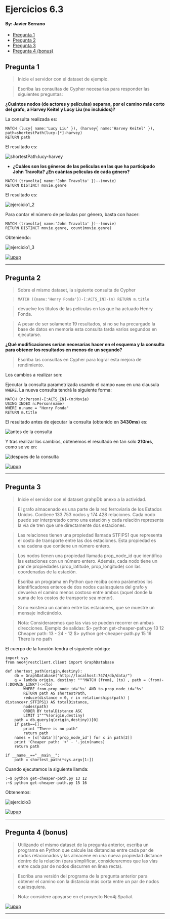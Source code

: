 # Ejercicios 6.3
#### By: Javier Serrano

* [Pregunta 1](#pregunta-1)
* [Pregunta 2](#pregunta-2)
* [Pregunta 3](#pregunta-3)
* [Pregunta 4 (bonus)](#pregunta-4-bonus)

## Pregunta 1 ##

>Inicie el servidor con el dataset de ejemplo.

>Escriba las consultas de Cypher necesarias para responder las siguientes preguntas:

**¿Cuántos nodos (de actores y películas) separan, por el camino más corto del grafo, a Harvey Keitel y Lucy Liu (no incluidos)?**

La consulta realizada es:

```
MATCH (lucy{ name:'Lucy Liu' }), (harvey{ name:'Harvey Keitel' }), path=shortestPath(lucy-[*]-harvey)
RETURN path
```
El resultado es:

![shortestPath:lucy-harvey](ejercicio1.png)

* **¿Cuáles son los géneros de las películas en las que ha participado John Travolta? ¿En cuántas películas de cada género?**

```
MATCH (travolta{ name:'John Travolta' })--(movie)
RETURN DISTINCT movie.genre
```

El resultado es:

![ejercicio1_2](ejercicio1_2.png)

Para contar el número de películas por género, basta con hacer:

```
MATCH (travolta{ name:'John Travolta' })--(movie)
RETURN DISTINCT movie.genre, count(movie.genre)
```

Obteniendo:

![ejercicio1_3](ejercicio1_3.png)

[![up](./SVG/up.svg)up](#ejercicios-63)<hr/>

## Pregunta 2 ##

>Sobre el mismo dataset, la siguiente consulta de Cypher

>`MATCH ({name:'Henry Fonda'})-[:ACTS_IN]-(m) RETURN m.title`

>devuelve los títulos de las películas en las que ha actuado Henry Fonda.

>A pesar de ser solamente 19 resultados, si no se ha precargado la base de datos en memoria esta consulta tarda varios segundos en ejecutarse.

**¿Qué modificaciones serían necesarias hacer en el esquema y la consulta para obtener los resultados en menos de un segundo?**

>Escriba las consultas en Cypher para lograr esta mejora de rendimiento.

Los cambios a realizar son:

Ejecutar la consulta parametrizada usando el campo `name` en una clausula `WHERE`. La nueva consulta tendrá la siguiente forma:
```
MATCH (n:Person)-[:ACTS_IN]-(m:Movie)
USING INDEX n:Person(name)
WHERE n.name = "Henry Fonda"
RETURN m.title
```
El resultado antes de ejecutar la consulta (obtenido en **3430ms**) es:

![antes de la consulta](ejercicio2_before.png)

Y tras realizar los cambios, obtenemos el resultado en tan solo **210ms**, como se ve en:

![despues de la consulta](ejercicio2_after.png)

[![up](./SVG/up.svg)up](#ejercicios-63)<hr/>

## Pregunta 3 ##

>Inicie el servidor con el dataset grahpDb anexo a la actividad.

>El grafo almacenado es una parte de la red ferroviaria de los Estados Unidos. Contiene 133 753 nodos y 174 428 relaciones. Cada nodo puede ser interpretado como una estación y cada relación representa la vía de tren que une directamente dos estaciones.

>Las relaciones tienen una propiedad llamada STFIPS1 que representa el costo de transporte entre las dos estaciones. Esta propiedad es una cadena que contiene un número entero.

>Los nodos tienen una propiedad llamada prop_node_id que identifica las estaciones con un número entero. Además, cada nodo tiene un par de propiedades (prop_latitude, prop_longitude) con las coordenadas de la estación.

>Escriba un programa en Python que reciba como parámetros los identificadores enteros de dos nodos cualesquiera del grafo y devuelva el camino menos costoso entre ambos (aquel donde la suma de los costos de transporte sea menor).

>Si no existiera un camino entre las estaciones, que se muestre un mensaje indicándolo.

>Nota: Consideraremos que las vías se pueden recorrer en ambas direcciones.
Ejemplo de salidas:
$> python get-cheaper-path.py 13 12
Cheaper path: 13 - 24 - 12
$> python get-cheaper-path.py 15 16
There is no path

El cuerpo de la función tendrá el siguiente código:

```{python}
import sys
from neo4jrestclient.client import GraphDatabase

def shortest_path(origin,destiny):
    db = GraphDatabase("http://localhost:7474/db/data/")
    q = lambda origin, destiny: """MATCH (from), (to) , path = (from)-[:DOMAIN_LINK*]->(to)
        WHERE from.prop_node_id='%s' AND to.prop_node_id='%s'
        RETURN path AS shortestPath,
        reduce(distance = 0, r in relationships(path) | distance+r.STFIPS1) AS totalDistance,
        nodes(path)
        ORDER BY totalDistance ASC
        LIMIT 1"""%(origin,destiny)
    path = db.query(q(origin,destiny))[0]
    if path==[]:
        print "There is no path"
        return path
    names = [x['data']['prop_node_id'] for x in path[2]]
    print 'Cheaper path: '+' - '.join(names)
    return path
    
if __name__=="__main__":
    path = shortest_path(*sys.argv[1:])
```

Cuando ejecutamos la siguiente llamda:

```
:~$ python get-cheaper-path.py 13 12
:~$ python get-cheaper-path.py 15 16
```

Obtenemos:

![ejercicio3](ejercicio3.png)

[![up](./SVG/up.svg)up](#ejercicios-63)<hr/>

## Pregunta 4 (bonus) ##

>Utilizando el mismo dataset de la pregunta anterior, escriba un programa en Python que calcule las distancias entre cada par de nodos relacionados y las almacene en una nueva propiedad distance dentro de la relación (para simplificar, consideraremos que las vías entre cada par de nodos discurren en línea recta).

>Escriba una versión del programa de la pregunta anterior para obtener el camino con la distancia más corta entre un par de nodos cualesquiera.

>Nota: considere apoyarse en el proyecto Neo4j Spatial.

[![up](./SVG/up.svg)up](#ejercicios-63)<hr/>